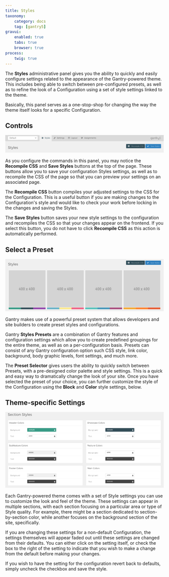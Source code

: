 ```yaml
---
title: Styles
taxonomy:
    category: docs
    tag: [gantry5]
gravui:
    enabled: true
    tabs: true
    browser: true
process:
    twig: true
---
```


The **Styles** administrative panel gives you the ability to quickly and easily configure settings related to the appearance of the Gantry-powered theme. This includes being able to switch between pre-configured presets, as well as to refine the look of a Configuration using a set of style settings linked to the theme.

Basically, this panel serves as a one-stop-shop for changing the way the theme itself looks for a specific Configuration.

Controls
-----

![Controls](controls.png)

As you configure the commands in this panel, you may notice the **Recompile CSS** and **Save Styles** buttons at the top of the page. These buttons allow you to save your configuration Styles settings, as well as to recompile the CSS of the page so that you can preview your settings on an associated page.

The **Recompile CSS** button compiles your adjusted settings to the CSS for the Configuration. This is a useful button if you are making changes to the Configuration's style and would like to check your work before locking in the changes and saving the Styles.

The **Save Styles** button saves your new style settings to the configuration and recompiles the CSS so that your changes appear on the frontend. If you select this button, you do not have to click **Recompile CSS** as this action is automatically performed.

Select a Preset
-----

![Select a Preset](presets.png)

Gantry makes use of a powerful preset system that allows developers and site builders to create preset styles and configurations.

Gantry **Styles Presets** are a combination of Gantry features and configuration settings which allow you to create predefined groupings for the entire theme, as well as on a per-configuration basis. Presets can consist of any Gantry configuration option such CSS style, link color, background, body graphic levels, font settings, and much more.

The **Preset Selector** gives users the ability to quickly switch between Presets, with a pre-designed color palette and style settings. This is a quick and easy way to dramatically change the look of your site. Once you have selected the preset of your choice, you can further customize the style of the Configuration using the **Block** and **Color** style settings, below.

Theme-specific Settings
-----

![Settings](settings.png)

Each Gantry-powered theme comes with a set of Style settings you can use to customize the look and feel of the theme. These settings can appear in multiple sections, with each section focusing on a particular area or type of Style quality. For example, there might be a section dedicated to section-by-section color, while another focuses on the background section of the site, specifically. 

If you are changing these settings for a non-default Configuration, the settings themselves will appear faded out until these settings are changed from their defaults. You can either click on the setting itself, or check the box to the right of the setting to indicate that you wish to make a change from the default before making your changes.

If you wish to have the setting for the configuration revert back to defaults, simply uncheck the checkbox and save the style.
